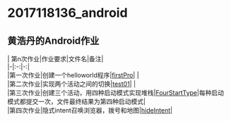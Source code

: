 # 2017118136_android
## 黄浩丹的Android作业  

| 第n次作业|作业要求|文件名|备注|  
|-|:-:|-:|  
|第一次作业|创建一个helloworld程序|[firstPro](https://github.com/HHDhaitang/2017118136_android/tree/master/firstPro)|   |  
|第二次作业|实现两个活动之间的切换|[test01](https://github.com/HHDhaitang/2017118136_android/tree/master/test01)|  |  
|第三次作业|创建三个活动，用四种启动模式实现堆栈|[FourStartType](https://github.com/HHDhaitang/2017118136_android/tree/master/FourStartType)|每种启动模式都提交一次，文件最终结果为第四种启动模式|  
|第四次作业|隐式intent召唤浏览器，拨号和地图|[hideIntent](https://github.com/HHDhaitang/2017118136_android/tree/master/hideIntent)|

